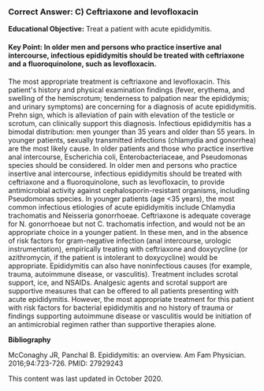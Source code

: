 
### Correct Answer: C) Ceftriaxone and levofloxacin 

**Educational Objective:** Treat a patient with acute epididymitis.

#### **Key Point:** In older men and persons who practice insertive anal intercourse, infectious epididymitis should be treated with ceftriaxone and a fluoroquinolone, such as levofloxacin.

The most appropriate treatment is ceftriaxone and levofloxacin. This patient's history and physical examination findings (fever, erythema, and swelling of the hemiscrotum; tenderness to palpation near the epididymis; and urinary symptoms) are concerning for a diagnosis of acute epididymitis. Prehn sign, which is alleviation of pain with elevation of the testicle or scrotum, can clinically support this diagnosis. Infectious epididymitis has a bimodal distribution: men younger than 35 years and older than 55 years. In younger patients, sexually transmitted infections (chlamydia and gonorrhea) are the most likely cause. In older patients and those who practice insertive anal intercourse, Escherichia coli, Enterobacteriaceae, and Pseudomonas species should be considered. In older men and persons who practice insertive anal intercourse, infectious epididymitis should be treated with ceftriaxone and a fluoroquinolone, such as levofloxacin, to provide antimicrobial activity against cephalosporin-resistant organisms, including Pseudomonas species.
In younger patients (age <35 years), the most common infectious etiologies of acute epididymitis include Chlamydia trachomatis and Neisseria gonorrhoeae. Ceftriaxone is adequate coverage for N. gonorrhoeae but not C. trachomatis infection, and would not be an appropriate choice in a younger patient. In these men, and in the absence of risk factors for gram-negative infection (anal intercourse, urologic instrumentation), empirically treating with ceftriaxone and doxycycline (or azithromycin, if the patient is intolerant to doxycycline) would be appropriate.
Epididymitis can also have noninfectious causes (for example, trauma, autoimmune disease, or vasculitis). Treatment includes scrotal support, ice, and NSAIDs. Analgesic agents and scrotal support are supportive measures that can be offered to all patients presenting with acute epididymitis. However, the most appropriate treatment for this patient with risk factors for bacterial epididymitis and no history of trauma or findings supporting autoimmune disease or vasculitis would be initiation of an antimicrobial regimen rather than supportive therapies alone.

**Bibliography**

McConaghy JR, Panchal B. Epididymitis: an overview. Am Fam Physician. 2016;94:723-726. PMID: 27929243

This content was last updated in October 2020.